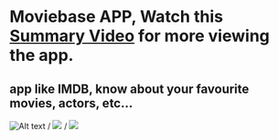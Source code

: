 # Moviebase APP, Watch this [Summary Video](https://www.youtube.com/watch?v=PsFUk_MoeQI) for more viewing the app.

## app like IMDB, know about your favourite movies, actors, etc...

![Alt text](moviebase1.gif) / ![](moviebase2.gif) / ![](moviebase3.gif)
